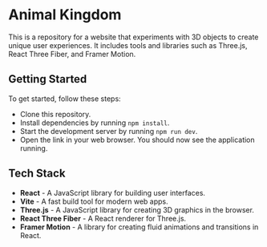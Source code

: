 # Animal Kingdom
 
This is a repository for a website that experiments with 3D objects to create unique user experiences. It includes tools and libraries such as Three.js, React Three Fiber, and Framer Motion.

## Getting Started
To get started, follow these steps:

- Clone this repository.
- Install dependencies by running `npm install`.
- Start the development server by running `npm run dev`.
- Open the link in your web browser.
You should now see the application running.

## Tech Stack

- **React** - A JavaScript library for building user interfaces.
- **Vite** - A fast build tool for modern web apps.
- **Three.js** - A JavaScript library for creating 3D graphics in the browser.
- **React Three Fiber** - A React renderer for Three.js.
- **Framer Motion** - A library for creating fluid animations and transitions in React.

